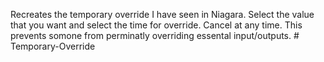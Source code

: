 Recreates the temporary override I have seen in Niagara. Select the value that you want and select the time for override. Cancel at any time. This prevents somone from perminatly overriding essental input/outputs. # Temporary-Override

